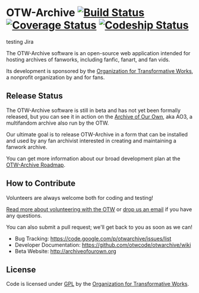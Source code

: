 OTW-Archive [![Build Status](https://travis-ci.org/otwcode/otwarchive.png)](https://travis-ci.org/otwcode/otwarchive) [![Coverage Status](https://coveralls.io/repos/otwcode/otwarchive/badge.png)](https://coveralls.io/r/otwcode/otwarchive) [![Codeship Status](https://www.codeship.io/projects/1f7468f0-7e15-0131-c059-7a8d26daf885/status?branch=master)](https://www.codeship.io/projects/14476)
=========

testing Jira

The OTW-Archive software is an open-source web application intended for hosting archives
of fanworks, including fanfic, fanart, and fan vids. 

Its development is sponsored by
the [Organization for Transformative Works](http://transformativeworks.org), a nonprofit
organization by and for fans.

Release Status
---------

The OTW-Archive software is still in beta and has not yet been formally released, but you
can see it in action on the [Archive of Our Own](http://archiveofourown.org), aka AO3, a
multifandom archive also run by the OTW.

Our ultimate goal is to release OTW-Archive in a form that can be installed and used by
any fan archivist interested in creating and maintaining a fanwork archive.

You can get more information about
our broad development plan at the [OTW-Archive Roadmap](http://transformativeworks.org/projects/archive).

How to Contribute
----------

Volunteers are always welcome both for coding and testing! 

[Read more about volunteering with the OTW](http://transformativeworks.org/how-you-can-help/volunteer) or [drop us an email](mailto:otw-coders@transformativeworks.org) if you have any questions. 

You can also submit a pull request; we'll get back to you as soon as we can!

* Bug Tracking: https://code.google.com/p/otwarchive/issues/list
* Developer Documentation: https://github.com/otwcode/otwarchive/wiki
* Beta Website: http://archiveofourown.org

License
----------

Code is licensed under [GPL](http://www.gnu.org/licenses/gpl-2.0.html) by the [Organization for Transformative Works](http://transformativeworks.org).
